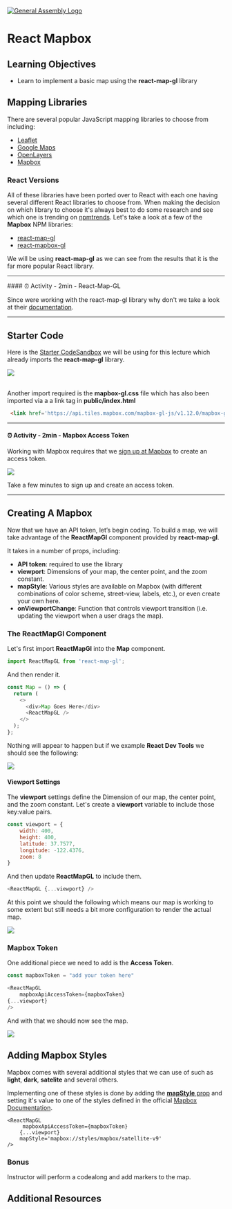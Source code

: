 [![General Assembly Logo](https://camo.githubusercontent.com/1a91b05b8f4d44b5bbfb83abac2b0996d8e26c92/687474703a2f2f692e696d6775722e636f6d2f6b6538555354712e706e67)](https://generalassemb.ly/education/web-development-immersive)

# React Mapbox

## Learning Objectives

- Learn to implement a basic map using the **react-map-gl** library


## Mapping Libraries

There are several popular JavaScript mapping libraries to choose from including:

- [Leaflet](https://leafletjs.com/)
- [Google Maps](https://cloud.google.com/maps-platform)
- [OpenLayers](https://openlayers.org/)
- [Mapbox](https://www.mapbox.com/)


### React Versions

All of these libraries have been ported over to React with each one having several different React libraries to choose from.  When making the decision on which library to choose it's always best to do some research and see which one is trending on [npmtrends](https://www.npmtrends.com/mapbox-gl-vs-react-map-gl-vs-react-mapbox-gl). Let's take a look at a few of the **Mapbox** NPM libraries:

- [react-map-gl](https://github.com/visgl/react-map-gl)
- [react-mapbox-gl](https://github.com/alex3165/react-mapbox-gl)


We will be using **react-map-gl** as we can see from the results that it is the far more popular React library. 

<hr>
#### <g-emoji class="g-emoji" alias="alarm_clock" fallback-src="https://github.githubassets.com/images/icons/emoji/unicode/23f0.png">⏰</g-emoji> Activity - 2min - React-Map-GL

Since were working with the react-map-gl library why don't we take a look at their [documentation](https://visgl.github.io/react-map-gl/).

<hr>



## Starter Code

Here is the [Starter CodeSandbox](https://codesandbox.io/s/rctr-mapbox-starter-2hden?file=/src/App.js) we will be using for this lecture which already imports the **react-map-gl** library.

<img src="https://i.imgur.com/Yj0Cozl.png">

<br>
<br>


Another import required is the **mapbox-gl.css** file which has also been imported via a a link tag in **public/index.html**

```html
 <link href='https://api.tiles.mapbox.com/mapbox-gl-js/v1.12.0/mapbox-gl.css'>
```

<hr>

#### <g-emoji class="g-emoji" alias="alarm_clock" fallback-src="https://github.githubassets.com/images/icons/emoji/unicode/23f0.png">⏰</g-emoji> Activity - 2min - Mapbox Access Token

Working with Mapbox requires that we [sign up at Mapbox](https://www.mapbox.com/) to create an access token.  

<img src="https://i.imgur.com/tgJQybC.png">

Take a few minutes to sign up and create an access token. 

<hr>

## Creating A Mapbox 

Now that we have an API token, let’s begin coding. To build a map, we will take advantage of the **ReactMapGl** component provided by **react-map-gl**. 

It takes in a number of props, including:

- **API token**: required to use the library
- **viewport**: Dimensions of your map, the center point, and the zoom constant.
- **mapStyle**: Various styles are available on Mapbox (with different combinations of color scheme, street-view, labels, etc.), or even create your own here.
- **onViewportChange**: Function that controls viewport transition (i.e. updating the viewport when a user drags the map).

### The ReactMapGl Component

Let's first import **ReactMapGl** into the **Map** component.


```js
import ReactMapGL from 'react-map-gl';
```

And then render it. 

```js
const Map = () => {
  return (
    <>
      <div>Map Goes Here</div>
      <ReactMapGL />
    </>
  );
};
```

Nothing will appear to happen but if we example **React Dev Tools** we should see the following: 

<img src="https://i.imgur.com/Br2T7qC.png">

#### Viewport Settings

The **viewport** settings define the Dimension of our map, the center point, and the zoom constant. Let's create a **viewport** variable to include those key:value pairs.

```js
const viewport = {
    width: 400,
    height: 400,
    latitude: 37.7577,
    longitude: -122.4376,
    zoom: 8
}
```

And then update **ReactMapGL** to include them. 

```js
<ReactMapGL {...viewport} />
```

At this point we should the following which means our map is working to some extent but still needs a bit more configuration to render the actual map.

<img src="https://i.imgur.com/4hh5m9g.png">

### Mapbox Token

One additional piece we need to add is the **Access Token**. 

```js
const mapboxToken = "add your token here"

<ReactMapGL 
    mapboxApiAccessToken={mapboxToken}
{...viewport} 
/>
```

And with that we should now see the map. 

<img src="https://i.imgur.com/2GmixR0.png">

## Adding Mapbox Styles 

Mapbox comes with several additional styles that we can use of such as **light**, **dark**, **satelite** and several others. 

Implementing one of these styles is done by adding the [**mapStyle** prop](https://visgl.github.io/react-map-gl/docs/api-reference/types#styling) and setting it's value to one of the styles defined in the official [Mapbox Documentation](https://docs.mapbox.com/api/maps/styles/).

```
<ReactMapGL 
     mapboxApiAccessToken={mapboxToken}
    {...viewport} 
    mapStyle='mapbox://styles/mapbox/satellite-v9'
/>
```

<!-- [Solution](https://codesandbox.io/s/rctr-mapbox-starter-8-2-21-0kfn5?file=/src/Map/index.js) -->

### Bonus

Instructor will perform a codealong and add markers to the map.  


## Additional Resources
